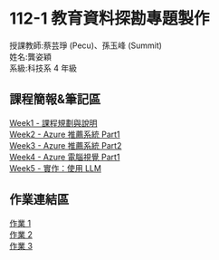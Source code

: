 # 112-1 教育資料探勘專題製作

授課教師:蔡芸琤 (Pecu)、孫玉峰 (Summit)  
姓名:龔姿穎  
系級:科技系 4 年級

## 課程簡報&筆記區

[Week1 - 課程規劃與說明](https://docs.google.com/presentation/d/1Zt9ZoG-yJjCXBGV76JjsIfgVke8ttIQNIliNOQ_mM6Q/edit#slide=id.g23dd2219a46_0_124)  
[Week2 - Azure 推薦系統 Part1](https://hackmd.io/@suensummit/S1PQuaRCh#/)  
[Week3 - Azure 推薦系統 Part2](https://hackmd.io/@suensummit/H1eXaMPkT#/)  
[Week4 - Azure 電腦視覺 Part1](https://hackmd.io/@suensummit/ry7Znb2J6#/)  
[Week5 - 實作：使用 LLM](https://hackmd.io/@suensummit/SkVZidce6#/)

## 作業連結區

[作業 1](https://youtu.be/BtyZ27eXOGU)  
[作業 2](https://github.com/Zing116/DM/tree/main/HW2)  
[作業 3](https://github.com/Zing116/DM/tree/main/HW3)  
